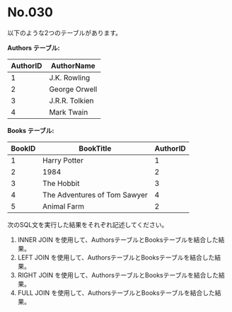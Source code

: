 # No.030

以下のような2つのテーブルがあります。

**Authors テーブル:**

| AuthorID | AuthorName  |
|----------|-------------|
| 1        | J.K. Rowling|
| 2        | George Orwell|
| 3        | J.R.R. Tolkien|
| 4        | Mark Twain  |

**Books テーブル:**

| BookID | BookTitle                | AuthorID |
|--------|--------------------------|----------|
| 1      | Harry Potter             | 1        |
| 2      | 1984                     | 2        |
| 3      | The Hobbit               | 3        |
| 4      | The Adventures of Tom Sawyer| 4        |
| 5      | Animal Farm              | 2        |

次のSQL文を実行した結果をそれぞれ記述してください。

1. INNER JOIN を使用して、AuthorsテーブルとBooksテーブルを結合した結果。
2. LEFT JOIN を使用して、AuthorsテーブルとBooksテーブルを結合した結果。
3. RIGHT JOIN を使用して、AuthorsテーブルとBooksテーブルを結合した結果。
4. FULL JOIN を使用して、AuthorsテーブルとBooksテーブルを結合した結果。
